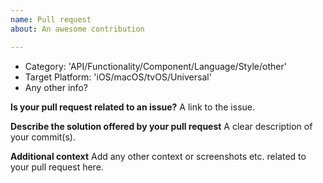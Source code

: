 ```yaml
---
name: Pull request
about: An awesome contribution

---
```


- Category: 'API/Functionality/Component/Language/Style/other'
- Target Platform: 'iOS/macOS/tvOS/Universal'
- Any other info?
 
**Is your pull request related to an issue?**
A link to the issue.

**Describe the solution offered by your pull request**
A clear description of your commit(s).

**Additional context**
Add any other context or screenshots etc. related to your pull request here.
